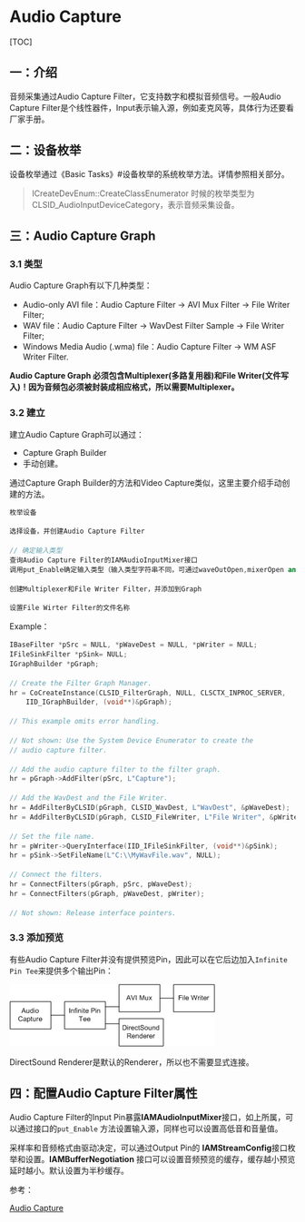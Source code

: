 # Audio Capture

[TOC]



## 一：介绍

音频采集通过Audio Capture Filter，它支持数字和模拟音频信号。一般Audio Capture Filter是个线性器件，Input表示输入源，例如麦克风等，具体行为还要看厂家手册。





## 二：设备枚举

设备枚举通过《Basic Tasks》#设备枚举的系统枚举方法。详情参照相关部分。

> ICreateDevEnum::CreateClassEnumerator 时候的枚举类型为CLSID_AudioInputDeviceCategory，表示音频采集设备。





## 三：Audio Capture Graph

### 3.1 类型

Audio Capture Graph有以下几种类型：

- Audio-only AVI file：Audio Capture Filter -> AVI Mux Filter -> File Writer Filter;
- WAV file：Audio Capture Filter ->  WavDest Filter Sample -> File Writer Filter;
- Windows Media Audio (.wma) file：Audio Capture Filter -> WM ASF Writer Filter.

**Audio Capture Graph 必须包含Multiplexer(多路复用器)和File Writer(文件写入)！因为音频包必须被封装成相应格式，所以需要Multiplexer。**

### 3.2 建立

建立Audio Capture Graph可以通过：

- Capture Graph Builder
- 手动创建。

通过Capture Graph Builder的方法和Video Capture类似，这里主要介绍手动创建的方法。

```c++
枚举设备

选择设备，并创建Audio Capture Filter

// 确定输入类型
查询Audio Capture Filter的IAMAudioInputMixer接口
调用put_Enable确定输入类型（输入类型字符串不同，可通过waveOutOpen,mixerOpen and mixerGetLineInfo等方法查询）

创建Multiplexer和File Writer Filter，并添加到Graph

设置File Wirter Filter的文件名称
```

Example：

```c++
IBaseFilter *pSrc = NULL, *pWaveDest = NULL, *pWriter = NULL;
IFileSinkFilter *pSink= NULL;
IGraphBuilder *pGraph;

// Create the Filter Graph Manager.
hr = CoCreateInstance(CLSID_FilterGraph, NULL, CLSCTX_INPROC_SERVER,
    IID_IGraphBuilder, (void**)&pGraph);

// This example omits error handling.

// Not shown: Use the System Device Enumerator to create the 
// audio capture filter.

// Add the audio capture filter to the filter graph. 
hr = pGraph->AddFilter(pSrc, L"Capture");

// Add the WavDest and the File Writer.
hr = AddFilterByCLSID(pGraph, CLSID_WavDest, L"WavDest", &pWaveDest);
hr = AddFilterByCLSID(pGraph, CLSID_FileWriter, L"File Writer", &pWriter);

// Set the file name.
hr = pWriter->QueryInterface(IID_IFileSinkFilter, (void**)&pSink);
hr = pSink->SetFileName(L"C:\\MyWavFile.wav", NULL);

// Connect the filters.
hr = ConnectFilters(pGraph, pSrc, pWaveDest);
hr = ConnectFilters(pGraph, pWaveDest, pWriter);

// Not shown: Release interface pointers.
```

### 3.3 添加预览

有些Audio Capture Filter并没有提供预览Pin，因此可以在它后边加入`Infinite Pin Tee`来提供多个输出Pin：

![audio_capture_graph](./audio-capture-graph.png)

DirectSound Renderer是默认的Renderer，所以也不需要显式连接。





## 四：配置Audio Capture Filter属性

Audio Capture Filter的Input Pin暴露**IAMAudioInputMixer**接口，如上所属，可以通过接口的`put_Enable` 方法设置输入源，同样也可以设置高低音和音量值。

采样率和音频格式由驱动决定，可以通过Output Pin的 **IAMStreamConfig**接口枚举和设置。**IAMBufferNegotiation** 接口可以设置音频预览的缓存，缓存越小预览延时越小。默认设置为半秒缓存。





参考：

[Audio Capture](./https://docs.microsoft.com/zh-cn/windows/desktop/DirectShow/audio-capture)

